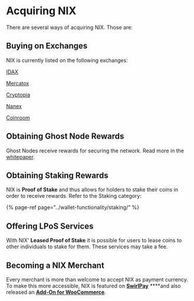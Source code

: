 # Acquiring NIX

There are several ways of acquiring NIX. Those are:

## Buying on Exchanges

NIX is currently listed on the following exchanges:

[IDAX](https://www.idax.pro/#/exchange?pairname=NIX_BTC)

[Mercatox](https://mercatox.com/exchange/NIX/BTC)

[Cryptopia](https://www.cryptopia.co.nz/Exchange?market=NIX_BTC)

[Nanex](https://nanex.co/exchange/NIXNANO)

[Coinroom](https://coinroom.com/stock)

## Obtaining Ghost Node Rewards

Ghost Nodes receive rewards for securing the network. Read more in the [whitepaper](https://nixplatform.io/about/resources).

## Obtaining Staking Rewards

NIX is **Proof of Stake** and thus allows for holders to stake their coins in order to receive rewards. Refer to the Staking category:

{% page-ref page="../wallet-functionality/staking/" %}

## Offering LPoS Services

With NIX' **Leased Proof of Stake** it is possible for users to lease coins to other individuals to stake for them. These services may take a fee.

## Becoming a NIX Merchant

Every merchant is more than welcome to accept NIX as payment currency. To make this more accessible, NIX is featured on [**SwirlPay**](https://swirlpay.io/assets/) ****and also released an [**Add-On for WooCommerce**](https://github.com/NixPlatform/cryptowoo-nix-addon).

